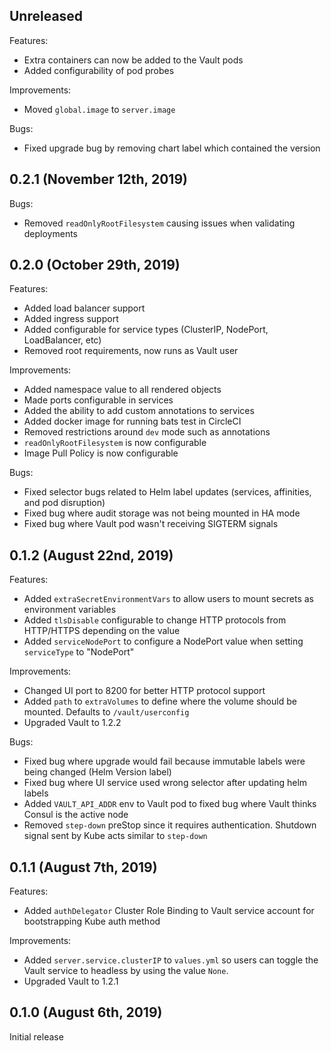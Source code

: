 ## Unreleased

Features:

* Extra containers can now be added to the Vault pods
* Added configurability of pod probes

Improvements:

* Moved `global.image` to `server.image`

Bugs:

* Fixed upgrade bug by removing chart label which contained the version

## 0.2.1 (November 12th, 2019)

Bugs:

* Removed `readOnlyRootFilesystem` causing issues when validating deployments

## 0.2.0 (October 29th, 2019)

Features:

* Added load balancer support
* Added ingress support
* Added configurable for service types (ClusterIP, NodePort, LoadBalancer, etc)
* Removed root requirements, now runs as Vault user

Improvements:

* Added namespace value to all rendered objects
* Made ports configurable in services
* Added the ability to add custom annotations to services
* Added docker image for running bats test in CircleCI
* Removed restrictions around `dev` mode such as annotations
* `readOnlyRootFilesystem` is now configurable
* Image Pull Policy is now configurable

Bugs:

* Fixed selector bugs related to Helm label updates (services, affinities, and pod disruption)
* Fixed bug where audit storage was not being mounted in HA mode
* Fixed bug where Vault pod wasn't receiving SIGTERM signals


## 0.1.2 (August 22nd, 2019)

Features:

* Added `extraSecretEnvironmentVars` to allow users to mount secrets as
  environment variables
* Added `tlsDisable` configurable to change HTTP protocols from HTTP/HTTPS 
  depending on the value
* Added `serviceNodePort` to configure a NodePort value when setting `serviceType` 
  to "NodePort"

Improvements:

* Changed UI port to 8200 for better HTTP protocol support
* Added `path` to `extraVolumes` to define where the volume should be 
  mounted.  Defaults to `/vault/userconfig`
* Upgraded Vault to 1.2.2

Bugs:

* Fixed bug where upgrade would fail because immutable labels were being 
  changed (Helm Version label)
* Fixed bug where UI service used wrong selector after updating helm labels
* Added `VAULT_API_ADDR` env to Vault pod to fixed bug where Vault thinks
  Consul is the active node
* Removed `step-down` preStop since it requires authentication.  Shutdown signal
  sent by Kube acts similar to `step-down`


## 0.1.1 (August 7th, 2019)

Features:

* Added `authDelegator` Cluster Role Binding to Vault service account for
  bootstrapping Kube auth method

Improvements:

* Added `server.service.clusterIP` to `values.yml` so users can toggle
  the Vault service to headless by using the value `None`.
* Upgraded Vault to 1.2.1

## 0.1.0 (August 6th, 2019)

Initial release
